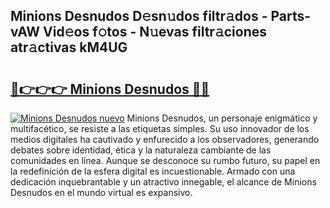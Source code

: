 ## Minions Desnudos D𝚎sn𝚞dos filtr𝚊dos - Parts-vAW Vid𝚎os f𝚘tos - N𝚞evas filtr𝚊ciones atr𝚊ctivas kM4UG

# <h2><a href="http://mb5tcta.tromn.icu/?c=Minions+Desnudos">🔗👉👉👉 Minions Desnudos 🔗🔗</a></h2>

[![Minions Desnudos nuevo](https://i.imgur.com/pEAQMta.gif)](http://mb5tcta.tromn.icu/?c=Minions+Desnudos)
Minions Desnudos, un personaje enigmático y multifacético, se resiste a las etiquetas simples. Su uso innovador de los medios digitales ha cautivado y enfurecido a los observadores, generando debates sobre identidad, ética y la naturaleza cambiante de las comunidades en línea. Aunque se desconoce su rumbo futuro, su papel en la redefinición de la esfera digital es incuestionable. Armado con una dedicación inquebrantable y un atractivo innegable, el alcance de Minions Desnudos en el mundo virtual es expansivo.
